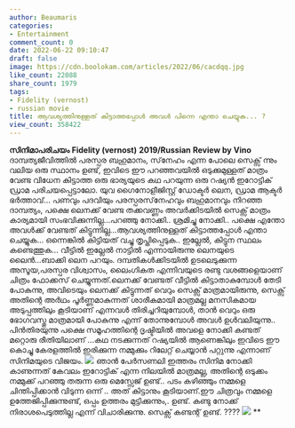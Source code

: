 ```yaml
---
author: Beaumaris
categories:
- Entertainment
comment_count: 0
date: 2022-06-22 09:10:47
draft: false
image: https://cdn.boolokam.com/articles/2022/06/cacdqq.jpg
like_count: 22088
share_count: 1979
tags:
- Fidelity (vernost)
- russian movie
title: ആവശ്യത്തിനുള്ളത് കിട്ടാത്തപ്പോൾ അവൾ പിന്നെ എന്താ ചെയ്യുക... ?
view_count: 358422
---
```


**സിനിമാപരിചയം** **Fidelity (vernost)** **2019/Russian** **Review by** **Vino** ദാമ്പത്യജീവിത്തിൽ പരസ്പര ബഹുമാനം, സ്‌നേഹം എന്ന പോലെ സെക്സ് ന്നും വലിയ ഒരു സ്ഥാനം ഉണ്ട്, ഇവിടെ ഈ പറഞ്ഞവയിൽ ഒടുക്കുമുള്ളത് മാത്രം വേണ്ട വിധേന കിട്ടാത്ത ഒരു ഭാര്യയുടെ കഥ പറയുന്ന ഒരു റഷ്യൻ ഇറോട്ടിക് ഡ്രാമ പരിചയപ്പെട്ടാലോ. യുവ ഗൈനോളീജിസ്റ്റ് ഡോക്ടർ ലെന, ഡ്രാമ ആക്ടർ ഭർത്താവ്... പണവും പദവിയും പരസ്പരസ്‌നേഹവും ബഹുമാനവും നിറഞ്ഞ ദാമ്പത്യം, പക്ഷെ ലെനക്ക് വേണ്ട തക്കവണ്ണം അവർക്കിടയിൽ സെക്സ് മാത്രം കാര്യമായി സംഭവിക്കുന്നില്ല...പറഞ്ഞു നോക്കി.. ശ്രമിച്ചു നോക്കി.. പക്ഷെ എന്തോ അവൾക്ക് വേണ്ടത് കിട്ടുന്നില്ല...ആവശ്യത്തിനുള്ളത് കിട്ടാത്തപ്പോൾ എന്താ ചെയ്യുക... ഒന്നെങ്കിൽ കിട്ടിയത് വച്ചു തൃപ്തിപ്പെടുക.. ഇല്ലേൽ, കിട്ടുന സ്ഥലം കണ്ടെത്തുക... വീട്ടിൽ ഇല്ലേൽ നാട്ടിൽ എന്നായിരുന്നു ലെനയുടെ ലൈൻ...ബാക്കി ലെന പറയും. ദമ്പതികൾക്കിടയിൽ ഉടലെടുക്കുന്ന അസൂയ,പരസ്പര വിശ്വാസം, ലൈംഗികത എന്നിവയുടെ രണ്ടു വശങ്ങളെയാണ് ചിത്രം ഫോക്കസ് ചെയ്യുന്നത്.ലെനക്ക് വേണ്ടത് വീട്ടിൽ കിട്ടാതാകുമ്പോൾ തേടി പോകുന്നു, അവിടെയും ലെനക്ക് കിട്ടുന്നത് വെറും സെക്സ് മാത്രമായിരുന്നു, സെക്സ് അതിന്റെ അർഥം പൂർണ്ണമാകുന്നത് ശാരീകമായി മാത്രമല്ല മനസികമായ അടുപ്പത്തിലും കൂടിയാണ് എന്നവൾ തിരിച്ചറിയുമ്പോൾ, താൻ വെറും ഒരു ഭോഗവസ്തു മാത്രമായി പോകുന്നു എന്ന് തോന്നുമ്പോൾ അവൾ ഉൾവലിയുന്നു.. പിൻതിരയുന്നു പക്ഷെ സമൂഹത്തിന്റെ ദൃഷ്ടിയിൽ അവളെ നോക്കി കണ്ടത് മറ്റൊരു രീതിയിലാണ് ...കഥ നടക്കുന്നത് റഷ്യയിൽ ആണെങ്കിലും ഇവിടെ ഈ കൊച്ചു കേരളത്തിൽ ഇരിക്കുന്ന നമ്മുക്കും റിലേറ്റ് ചെയ്യാൻ പറ്റുന്നു എന്നാണ് സിനിമയുടെ വിജയം. ![](https://cdn.boolokam.com/articles/2022/06/cacdqq.jpg) ഞാൻ പേർസണലി ഇത്തരം സിനിമ നോക്കി കാണുന്നത് കേവലം ഇറോട്ടിക് എന്ന നിലയിൽ മാത്രമല്ല, അതിന്റെ ഒടുക്കം നമ്മുക്ക് പറഞ്ഞു തരുന്ന ഒരു മെസ്സേജ് ഉണ്ട്.. പടം കഴിഞ്ഞും നമ്മളെ ചിന്തിപ്പിക്കാൻ വിടുന്ന ഒന്ന് .. അത് കിട്ടാനും കൂടിയാണ്.ഈ ചിത്രവും നമ്മളെ ഉത്തേജിപ്പിക്കുന്നുണ്ട്, ഒപ്പം ഉത്തരം മുട്ടിക്കുന്നും,. ഉണ്ട്. കണ്ടു നോക്ക് നിരാശപെടുത്തില്ല എന്ന് വിചാരിക്കുന്നു. സെക്സ് കണ്ടന്റ് ഉണ്ട്. ???? ![](https://cdn.boolokam.com/articles/2022/06/fwfwfwfff-1.jpg) **